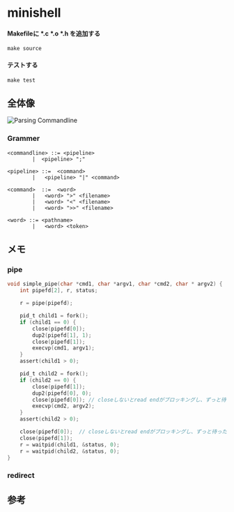 # minishell

#### Makefileに *.c *.o *.h を追加する

`make source`

#### テストする

`make test`


## 全体像

![Parsing Commandline](https://www.dropbox.com/s/4gsycvbf4yi3f31/parsing_commandline.png?raw=1)


### Grammer

```
<commandline> ::= <pipeline>
        |  <pipeline> ";"

<pipeline> ::=  <command>
        |   <pipeline> "|" <command>

<command>  ::=  <word>
        |   <word> ">" <filename>
        |   <word> "<" <filename>
        |   <word> ">>" <filename>

<word> ::= <pathname>
        |   <word> <token>
```

## メモ

### pipe

```c
void simple_pipe(char *cmd1, char *argv1, char *cmd2, char * argv2) {
    int pipefd[2], r, status;

	r = pipe(pipefd);

    pid_t child1 = fork();
    if (child1 == 0) {
        close(pipefd[0]);
		dup2(pipefd[1], 1);
		close(pipefd[1]);
        execvp(cmd1, argv1);
    }
    assert(child1 > 0);

    pid_t child2 = fork();
    if (child2 == 0) {
        close(pipefd[1]);
		dup2(pipefd[0], 0);
		close(pipefd[0]); // closeしないとread endがブロッキングし、ずっと待った状態になる
        execvp(cmd2, argv2);
    }
    assert(child2 > 0);

	close(pipefd[0]);  // closeしないとread endがブロッキングし、ずっと待った状態になる
	close(pipefd[1]);
	r = waitpid(child1, &status, 0);
	r = waitpid(child2, &status, 0);
}
```


### redirect




## 参考

